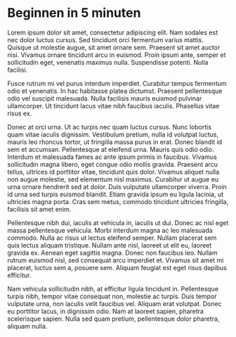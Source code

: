 # Beginnen in 5 minuten

Lorem ipsum dolor sit amet, consectetur adipiscing elit. Nam sodales est nec dolor luctus cursus. Sed tincidunt orci
fermentum varius mattis. Quisque ut molestie augue, sit amet ornare sem. Praesent sit amet auctor nisi. Vivamus ornare
tincidunt arcu in euismod. Proin ipsum ante, semper et sollicitudin eget, venenatis maximus nulla. Suspendisse potenti.
Nulla facilisi.

Fusce rutrum mi vel purus interdum imperdiet. Curabitur tempus fermentum odio et venenatis. In hac habitasse platea
dictumst. Praesent pellentesque odio vel suscipit malesuada. Nulla facilisis mauris euismod pulvinar ullamcorper. Ut
tincidunt lacus vitae nibh faucibus iaculis. Phasellus vitae risus ex.

Donec at orci urna. Ut ac turpis nec quam luctus cursus. Nunc lobortis quam vitae iaculis dignissim. Vestibulum pretium,
nulla id volutpat luctus, mauris leo rhoncus tortor, ut fringilla massa purus in erat. Donec blandit id sem et accumsan.
Pellentesque at eleifend urna. Mauris quis odio odio. Interdum et malesuada fames ac ante ipsum primis in faucibus.
Vivamus sollicitudin magna libero, eget congue odio mollis gravida. Praesent arcu tellus, ultrices id porttitor vitae,
tincidunt quis dolor. Vivamus aliquet nulla non augue molestie, sed elementum nisl maximus. Curabitur ut augue eu urna
ornare hendrerit sed at dolor. Duis vulputate ullamcorper viverra. Proin id urna sed turpis euismod blandit. Etiam
gravida ipsum eu ligula lacinia, ut ultricies magna porta. Cras sem metus, commodo tincidunt ultricies fringilla,
facilisis sit amet enim.

Pellentesque nibh dui, iaculis at vehicula in, iaculis ut dui. Donec ac nisl eget massa pellentesque vehicula. Morbi
interdum magna ac leo malesuada commodo. Nulla ac risus ut lectus eleifend semper. Nullam placerat sem quis lectus
aliquam tristique. Nullam ante nisl, laoreet ut elit eu, laoreet gravida ex. Aenean eget sagittis magna. Donec non
faucibus leo. Nullam rutrum euismod nisl, sed consequat arcu imperdiet et. Vivamus sit amet mi placerat, luctus sem a,
posuere sem. Aliquam feugiat est eget risus dapibus efficitur.

Nam vehicula sollicitudin nibh, at efficitur ligula tincidunt in. Pellentesque turpis nibh, tempor vitae consequat non,
molestie ac turpis. Duis tempor vulputate urna, non iaculis velit faucibus vel. Aliquam erat volutpat. Donec eu
porttitor lacus, in dignissim odio. Nam at laoreet sapien, pharetra scelerisque sapien. Nulla sed quam pretium,
pellentesque dolor pharetra, aliquam nulla.
